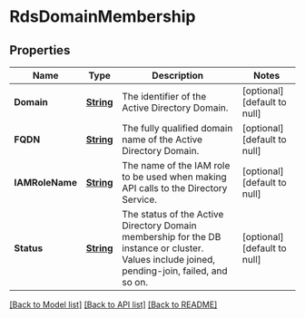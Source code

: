 # RdsDomainMembership
## Properties

Name | Type | Description | Notes
------------ | ------------- | ------------- | -------------
**Domain** | [**String**](string.md) | The identifier of the Active Directory Domain. | [optional] [default to null]
**FQDN** | [**String**](string.md) | The fully qualified domain name of the Active Directory Domain. | [optional] [default to null]
**IAMRoleName** | [**String**](string.md) | The name of the IAM role to be used when making API calls to the Directory Service. | [optional] [default to null]
**Status** | [**String**](string.md) | The status of the Active Directory Domain membership for the DB instance or cluster. Values include joined, pending-join, failed, and so on. | [optional] [default to null]

[[Back to Model list]](../README.md#documentation-for-models) [[Back to API list]](../README.md#documentation-for-api-endpoints) [[Back to README]](../README.md)

